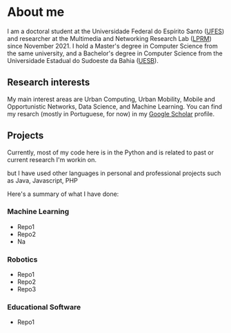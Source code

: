 # About me

I am a doctoral student at the Universidade Federal do Espírito Santo ([UFES](https://informatica.ufes.br/pt-br/pos-graduacao/PPGI)) and researcher at the Multimedia and Networking Research Lab ([LPRM](https://lprm.inf.ufes.br/)) since November 2021. I hold a Master's degree in Computer Science from the same university, and a Bachelor's degree in Computer Science from the Universidade Estadual do Sudoeste da Bahia ([UESB](http://www.uesb.br/)). 

## Research interests

My main interest areas are Urban Computing, Urban Mobility, Mobile and Opportunistic Networks, Data Science, and Machine Learning. You can find my resarch (mostly in Portuguese, for now) in my [Google Scholar](https://scholar.google.com/citations?user=6-8aD00AAAAJ&hl=en) profile.


## Projects

Currently, most of my code here is in the Python and is related to past or current research I'm workin on.

but I have used other languages in personal and professional projects such as Java, Javascript, PHP

Here's a summary of what I have done:

### Machine Learning

- Repo1
- Repo2
- Na

### Robotics

- Repo1
- Repo2
- Repo3

### Educational Software

- Repo1



<!--
**ifribeiro/ifribeiro** is a ✨ _special_ ✨ repository because its `README.md` (this file) appears on your GitHub profile.

Here are some ideas to get you started:

- 🔭 I’m currently working on ...
- 🌱 I’m currently learning ...
- 👯 I’m looking to collaborate on ...
- 🤔 I’m looking for help with ...
- 💬 Ask me about ...
- 📫 How to reach me: ...
- 😄 Pronouns: ...
- ⚡ Fun fact: ...
-->
